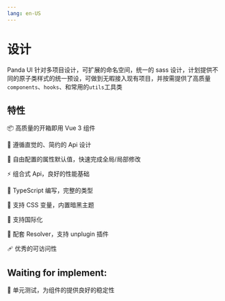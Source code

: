```yaml
---
lang: en-US
---
```


# 设计

Panda UI 针对多项目设计，可扩展的命名空间，统一的 sass 设计，计划提供不同的原子类样式的统一预设，可做到无暇接入现有项目，并按需提供了高质量`components`、`hooks`、和常用的`utils`工具类

## 特性

📦 高质量的开箱即用 Vue 3 组件

📐 遵循直觉的、简约的 Api 设计

🔧 自由配置的属性默认值，快速完成全局/局部修改

⚡ 组合式 Api，良好的性能基础

🔨 TypeScript 编写，完整的类型

🎨 支持 CSS 变量，内置暗黑主题

🚩 支持国际化

🛫 配套 Resolver，支持 unplugin 插件

🩹 优秀的可访问性

## Waiting for implement:

💪 单元测试，为组件的提供良好的稳定性
